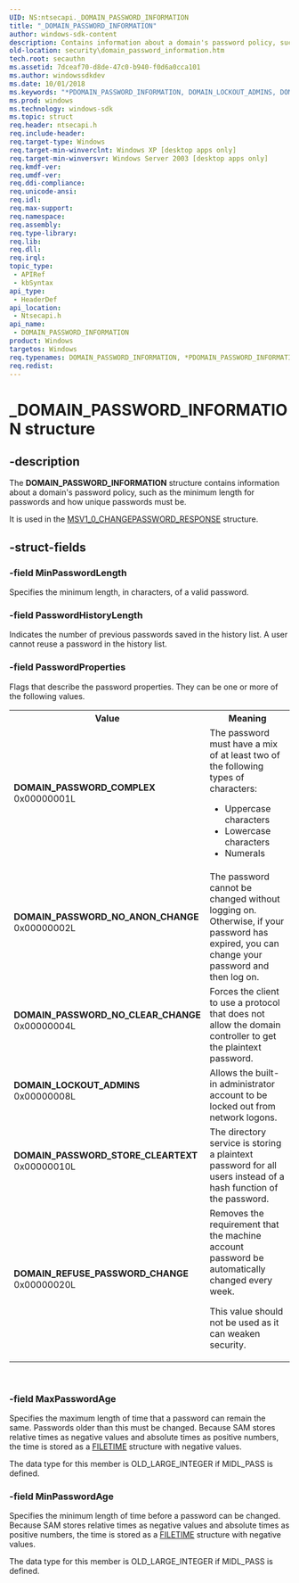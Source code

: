 ```yaml
---
UID: NS:ntsecapi._DOMAIN_PASSWORD_INFORMATION
title: "_DOMAIN_PASSWORD_INFORMATION"
author: windows-sdk-content
description: Contains information about a domain's password policy, such as the minimum length for passwords and how unique passwords must be.
old-location: security\domain_password_information.htm
tech.root: secauthn
ms.assetid: 7dceaf70-d8de-47c0-b940-f0d6a0cca101
ms.author: windowssdkdev
ms.date: 10/01/2018
ms.keywords: "*PDOMAIN_PASSWORD_INFORMATION, DOMAIN_LOCKOUT_ADMINS, DOMAIN_PASSWORD_COMPLEX, DOMAIN_PASSWORD_INFORMATION, DOMAIN_PASSWORD_INFORMATION structure [Security], DOMAIN_PASSWORD_NO_ANON_CHANGE, DOMAIN_PASSWORD_NO_CLEAR_CHANGE, DOMAIN_PASSWORD_STORE_CLEARTEXT, DOMAIN_REFUSE_PASSWORD_CHANGE, PDOMAIN_PASSWORD_INFORMATION, PDOMAIN_PASSWORD_INFORMATION structure pointer [Security], _DOMAIN_PASSWORD_INFORMATION, _lsa_domain_password_information, ntsecapi/DOMAIN_PASSWORD_INFORMATION, ntsecapi/PDOMAIN_PASSWORD_INFORMATION, security.domain_password_information"
ms.prod: windows
ms.technology: windows-sdk
ms.topic: struct
req.header: ntsecapi.h
req.include-header: 
req.target-type: Windows
req.target-min-winverclnt: Windows XP [desktop apps only]
req.target-min-winversvr: Windows Server 2003 [desktop apps only]
req.kmdf-ver: 
req.umdf-ver: 
req.ddi-compliance: 
req.unicode-ansi: 
req.idl: 
req.max-support: 
req.namespace: 
req.assembly: 
req.type-library: 
req.lib: 
req.dll: 
req.irql: 
topic_type:
 - APIRef
 - kbSyntax
api_type:
 - HeaderDef
api_location:
 - Ntsecapi.h
api_name:
 - DOMAIN_PASSWORD_INFORMATION
product: Windows
targetos: Windows
req.typenames: DOMAIN_PASSWORD_INFORMATION, *PDOMAIN_PASSWORD_INFORMATION
req.redist: 
---
```


# _DOMAIN_PASSWORD_INFORMATION structure


## -description


The <b>DOMAIN_PASSWORD_INFORMATION</b> structure contains information about a domain's password policy, such as the minimum length for passwords and how unique passwords must be.

It is used in the <a href="https://msdn.microsoft.com/45946272-7350-42f3-af54-9012829bf1de">MSV1_0_CHANGEPASSWORD_RESPONSE</a> structure.


## -struct-fields




### -field MinPasswordLength

Specifies the minimum length, in characters, of a valid password.


### -field PasswordHistoryLength

Indicates the number of previous passwords saved in the history list. A user cannot reuse a password in the history list.


### -field PasswordProperties

Flags that describe the password properties. They can be one or more of the following values. 




					

<table>
<tr>
<th>Value</th>
<th>Meaning</th>
</tr>
<tr>
<td width="40%"><a id="DOMAIN_PASSWORD_COMPLEX"></a><a id="domain_password_complex"></a><dl>
<dt><b>DOMAIN_PASSWORD_COMPLEX</b></dt>
<dt>0x00000001L</dt>
</dl>
</td>
<td width="60%">
The password must have a mix of at least two of the following types of characters:

<ul>
<li>Uppercase characters</li>
<li>Lowercase characters</li>
<li>Numerals</li>
</ul>
</td>
</tr>
<tr>
<td width="40%"><a id="DOMAIN_PASSWORD_NO_ANON_CHANGE"></a><a id="domain_password_no_anon_change"></a><dl>
<dt><b>DOMAIN_PASSWORD_NO_ANON_CHANGE</b></dt>
<dt>0x00000002L</dt>
</dl>
</td>
<td width="60%">
The password cannot be changed without logging on. Otherwise, if your password has expired, you can change your password and then log on.

</td>
</tr>
<tr>
<td width="40%"><a id="DOMAIN_PASSWORD_NO_CLEAR_CHANGE"></a><a id="domain_password_no_clear_change"></a><dl>
<dt><b>DOMAIN_PASSWORD_NO_CLEAR_CHANGE</b></dt>
<dt>0x00000004L</dt>
</dl>
</td>
<td width="60%">
Forces the client to use a protocol that does not allow the domain controller to get the plaintext password.

</td>
</tr>
<tr>
<td width="40%"><a id="DOMAIN_LOCKOUT_ADMINS"></a><a id="domain_lockout_admins"></a><dl>
<dt><b>DOMAIN_LOCKOUT_ADMINS</b></dt>
<dt>0x00000008L</dt>
</dl>
</td>
<td width="60%">
Allows the built-in administrator account to be locked out from network logons.

</td>
</tr>
<tr>
<td width="40%"><a id="DOMAIN_PASSWORD_STORE_CLEARTEXT"></a><a id="domain_password_store_cleartext"></a><dl>
<dt><b>DOMAIN_PASSWORD_STORE_CLEARTEXT</b></dt>
<dt>0x00000010L</dt>
</dl>
</td>
<td width="60%">
The directory service is storing a plaintext password for all users instead of a hash function of the password.

</td>
</tr>
<tr>
<td width="40%"><a id="DOMAIN_REFUSE_PASSWORD_CHANGE"></a><a id="domain_refuse_password_change"></a><dl>
<dt><b>DOMAIN_REFUSE_PASSWORD_CHANGE</b></dt>
<dt>0x00000020L</dt>
</dl>
</td>
<td width="60%">
Removes the requirement that the machine account password be automatically changed every week.

This value should not be used as it can weaken security.

</td>
</tr>
</table>
 


### -field MaxPasswordAge

Specifies the maximum length of time that a password can remain the same. Passwords older than this must be changed. Because SAM stores relative times as negative values and absolute times as positive numbers, the time is stored as a <a href="https://msdn.microsoft.com/9baf8a0e-59e3-4fbd-9616-2ec9161520d1">FILETIME</a> structure with negative values.

The data type for this member is OLD_LARGE_INTEGER if MIDL_PASS is defined.


### -field MinPasswordAge

Specifies the minimum length of time before a password can be changed. Because SAM stores relative times as negative values and absolute times as positive numbers, the time is stored as a <a href="https://msdn.microsoft.com/9baf8a0e-59e3-4fbd-9616-2ec9161520d1">FILETIME</a> structure with negative values.

The data type for this member is OLD_LARGE_INTEGER if MIDL_PASS is defined.

